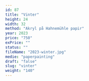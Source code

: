 ```yaml
---
id: 87
title: "Vinter"
height: 24
width: 32
method: "Akryl på Hahnemühle papir"
year: 2023
price: "750"
exPrice: ""
status: ""
fileName: "2023-winter.jpg"
medie: "paperpainting"
draft: "false"
slug: "vinter"
weight: "140"
---
```

